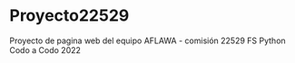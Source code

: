 # Proyecto22529
Proyecto de pagina web del equipo AFLAWA - comisión 22529 FS Python Codo a Codo 2022
